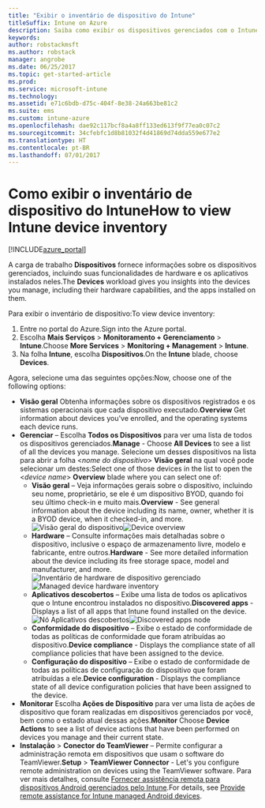 ```yaml
---
title: "Exibir o inventário de dispositivo do Intune"
titleSuffix: Intune on Azure
description: Saiba como exibir os dispositivos gerenciados com o Intune e entender seu hardware e seus aplicativos instalados.
keywords: 
author: robstackmsft
ms.author: robstack
manager: angrobe
ms.date: 06/25/2017
ms.topic: get-started-article
ms.prod: 
ms.service: microsoft-intune
ms.technology: 
ms.assetid: e71c6bdb-d75c-404f-8e38-24a663be81c2
ms.suite: ems
ms.custom: intune-azure
ms.openlocfilehash: dae92c117bcf8a4a8ff133ed613f9f77ea0c07c2
ms.sourcegitcommit: 34cfebfc1d8b81032f4d41869d74dda559e677e2
ms.translationtype: HT
ms.contentlocale: pt-BR
ms.lasthandoff: 07/01/2017
---
```

# <span data-ttu-id="1032b-103">Como exibir o inventário de dispositivo do Intune</span><span class="sxs-lookup"><span data-stu-id="1032b-103">How to view Intune device inventory</span></span>
<a id="how-to-view-intune-device-inventory" class="xliff"></a>


[!INCLUDE[azure_portal](./includes/azure_portal.md)]

<span data-ttu-id="1032b-104">A carga de trabalho **Dispositivos** fornece informações sobre os dispositivos gerenciados, incluindo suas funcionalidades de hardware e os aplicativos instalados neles.</span><span class="sxs-lookup"><span data-stu-id="1032b-104">The **Devices** workload gives you insights into the devices you manage, including their hardware capabilities, and the apps installed on them.</span></span> 

<span data-ttu-id="1032b-105">Para exibir o inventário de dispositivo:</span><span class="sxs-lookup"><span data-stu-id="1032b-105">To view device inventory:</span></span>

1. <span data-ttu-id="1032b-106">Entre no portal do Azure.</span><span class="sxs-lookup"><span data-stu-id="1032b-106">Sign into the Azure portal.</span></span>
2. <span data-ttu-id="1032b-107">Escolha **Mais Serviços** > **Monitoramento + Gerenciamento** > **Intune**.</span><span class="sxs-lookup"><span data-stu-id="1032b-107">Choose **More Services** > **Monitoring + Management** > **Intune**.</span></span>
3. <span data-ttu-id="1032b-108">Na folha **Intune**, escolha **Dispositivos**.</span><span class="sxs-lookup"><span data-stu-id="1032b-108">On the **Intune** blade, choose **Devices**.</span></span>

<span data-ttu-id="1032b-109">Agora, selecione uma das seguintes opções:</span><span class="sxs-lookup"><span data-stu-id="1032b-109">Now, choose one of the following options:</span></span>

- <span data-ttu-id="1032b-110">**Visão geral** Obtenha informações sobre os dispositivos registrados e os sistemas operacionais que cada dispositivo executado.</span><span class="sxs-lookup"><span data-stu-id="1032b-110">**Overview** Get information about devices you've enrolled, and the operating systems each device runs.</span></span>
- <span data-ttu-id="1032b-111">**Gerenciar** – Escolha **Todos os Dispositivos** para ver uma lista de todos os dispositivos gerenciados.</span><span class="sxs-lookup"><span data-stu-id="1032b-111">**Manage** - Choose **All Devices** to see a list of all the devices you manage.</span></span>
    <span data-ttu-id="1032b-112">Selecione um desses dispositivos na lista para abrir a folha <*nome do dispositivo*> **Visão geral** na qual você pode selecionar um destes:</span><span class="sxs-lookup"><span data-stu-id="1032b-112">Select one of those devices in the list to open the <*device name*> **Overview** blade where you can select one of:</span></span>
    - <span data-ttu-id="1032b-113">**Visão geral** – Veja informações gerais sobre o dispositivo, incluindo seu nome, proprietário, se ele é um dispositivo BYOD, quando foi seu último check-in e muito mais.</span><span class="sxs-lookup"><span data-stu-id="1032b-113">**Overview**  - See general information about the device including its name, owner, whether it is a BYOD device, when it checked-in, and more.</span></span>
    <span data-ttu-id="1032b-114">![Visão geral do dispositivo](./media/device-overview.png)</span><span class="sxs-lookup"><span data-stu-id="1032b-114">![Device overview](./media/device-overview.png)</span></span>
    - <span data-ttu-id="1032b-115">**Hardware** – Consulte informações mais detalhadas sobre o dispositivo, inclusive o espaço de armazenamento livre, modelo e fabricante, entre outros.</span><span class="sxs-lookup"><span data-stu-id="1032b-115">**Hardware** - See more detailed information about the device including its free storage space, model and manufacturer, and more.</span></span>
    <span data-ttu-id="1032b-116">![Inventário de hardware de dispositivo gerenciado](./media/hardware-inventory.png)</span><span class="sxs-lookup"><span data-stu-id="1032b-116">![Managed device hardware inventory](./media/hardware-inventory.png)</span></span>
    - <span data-ttu-id="1032b-117">**Aplicativos descobertos** – Exibe uma lista de todos os aplicativos que o Intune encontrou instalados no dispositivo.</span><span class="sxs-lookup"><span data-stu-id="1032b-117">**Discovered apps** - Displays a list of all apps that Intune found installed on the device.</span></span>
    <span data-ttu-id="1032b-118">![Nó Aplicativos descobertos](./media/detected-applications.png)</span><span class="sxs-lookup"><span data-stu-id="1032b-118">![Discovered apps node](./media/detected-applications.png)</span></span>
    - <span data-ttu-id="1032b-119">**Conformidade do dispositivo** – Exibe o estado de conformidade de todas as políticas de conformidade que foram atribuídas ao dispositivo.</span><span class="sxs-lookup"><span data-stu-id="1032b-119">**Device compliance** - Displays the compliance state of all compliance policies that have been assigned to the device.</span></span>
    - <span data-ttu-id="1032b-120">**Configuração do dispositivo** – Exibe o estado de conformidade de todas as políticas de configuração do dispositivo que foram atribuídas a ele.</span><span class="sxs-lookup"><span data-stu-id="1032b-120">**Device configuration** - Displays the compliance state of all device configuration policies that have been assigned to the device.</span></span>
- <span data-ttu-id="1032b-121">**Monitorar** Escolha **Ações de Dispositivo** para ver uma lista de ações de dispositivo que foram realizadas em dispositivos gerenciados por você, bem como o estado atual dessas ações.</span><span class="sxs-lookup"><span data-stu-id="1032b-121">**Monitor** Choose **Device Actions** to see a list of device actions that have been performed on devices you manage and their current state.</span></span>
- <span data-ttu-id="1032b-122">**Instalação** > **Conector do TeamViewer** – Permite configurar a administração remota em dispositivos que usam o software do TeamViewer.</span><span class="sxs-lookup"><span data-stu-id="1032b-122">**Setup** > **TeamViewer Connector** - Let's you configure remote administration on devices using the TeamViewer software.</span></span> <span data-ttu-id="1032b-123">Para ver mais detalhes, consulte [Fornecer assistência remota para dispositivos Android gerenciados pelo Intune](/intune/device-profile-android-teamviewer).</span><span class="sxs-lookup"><span data-stu-id="1032b-123">For details, see [Provide remote assistance for Intune managed Android devices](/intune/device-profile-android-teamviewer).</span></span>


